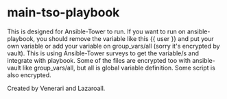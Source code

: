 # main-tso-playbook

This is designed for Ansible-Tower to run. If you want to run on ansible-playbook, you should remove the variable like this {{ user }} and put your own variable or add your variable on group_vars/all (sorry it's encrypted by vault).  This is using Ansible-Tower surveys to get the variable/s and integrate with playbook.  Some of the files are encrypted too with ansible-vault like group_vars/all, but all is global variable definition.  Some script is also encrypted.  

Created by Venerari and Lazaroall.
